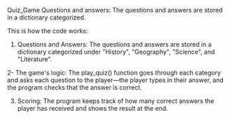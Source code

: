 Quiz_Game
Questions and answers: The questions and answers are stored in a dictionary categorized.

This is how the code works:

1. Questions and Answers: The questions and answers are stored in a dictionary categorized under "History", "Geography", "Science", and "Literature".

2- The game's logic: The play_quiz() function goes through each category and asks each question to the player—the player types in their answer, and the program checks that the answer is correct.

3. Scoring: The program keeps track of how many correct answers the player has received and shows the result at the end.
